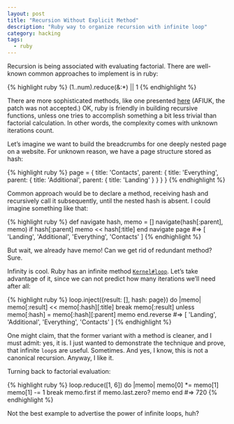 ```yaml
---
layout: post
title: "Recursion Without Explicit Method"
description: "Ruby way to organize recursion with infinite loop"
category: hacking
tags:
  - ruby
---
```


Recursion is being associated with evaluating factorial. There are well-known common approaches to
implement is in ruby:

{% highlight ruby %}
(1..num).reduce(&:*) || 1
{% endhighlight %}

There are more sophisticated methods, like one presented [here](https://bugs.ruby-lang.org/issues/9528)
(AFIUK, the patch was not accepted.) OK, ruby is friendly in building recursive functions, unless
one tries to accomplish something a bit less trivial than factorial calculation. In other words,
the complexity comes with unknown iterations count.

Let’s imagine we want to build the breadcrumbs for one deeply nested page on a website. For unknown
reason, we have a page structure stored as hash:

{% highlight ruby %}
page = {
  title: 'Contacts',
  parent: {
    title: 'Everything',
    parent: {
      title: 'Additional',
      parent: {
        title: 'Landing'
      }
    }
  }
}
{% endhighlight %}

Common approach would be to declare a method, receiving hash and recursively call it subsequently,
until the nested hash is absent. I could imagine something like that:

{% highlight ruby %}
def navigate hash, memo = []
  navigate(hash[:parent], memo) if hash[:parent]
  memo << hash[:title]
end
navigate page
#⇒ [ 'Landing', 'Additional', 'Everything', 'Contacts' ]
{% endhighlight %}

But wait, we already have memo! Can we get rid of redundant method? Sure.

Infinity is cool. Ruby has an infinite method [`Kernel#loop`](http://ruby-doc.org/core-2.2.0/Kernel.html#method-i-loop).
Let’s take advantage of it, since we can not predict how many iterations we’ll need after all:

{% highlight ruby %}
loop.inject({result: [], hash: page}) do |memo|
  memo[:result] << memo[:hash][:title]
  break memo[:result] unless memo[:hash] = memo[:hash][:parent]
  memo
end.reverse
#⇒ [ 'Landing', 'Additional', 'Everything', 'Contacts' ]
{% endhighlight %}

One might claim, that the former variant with a method is cleaner, and I must admit: yes, it is.
I just wanted to demonstrate the technique and prove, that infinite `loop`s are useful. Sometimes.
And yes, I know, this is not a canonical recursion. Anyway, I like it.

Turning back to factorial evaluation:

{% highlight ruby %}
loop.reduce([1, 6]) do |memo|
  memo[0] *= memo[1]
  memo[1] -= 1
  break memo.first if memo.last.zero?
  memo
end
#⇒ 720
{% endhighlight %}

Not the best example to advertise the power of infinite loops, huh?
